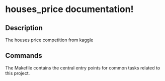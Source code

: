# houses_price documentation!

## Description

The houses price competition from kaggle

## Commands

The Makefile contains the central entry points for common tasks related to this project.

